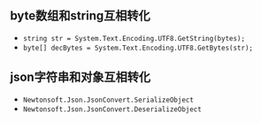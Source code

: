 ## byte数组和string互相转化
- `string str = System.Text.Encoding.UTF8.GetString(bytes);` 
- `byte[] decBytes = System.Text.Encoding.UTF8.GetBytes(str);`

## json字符串和对象互相转化
- `Newtonsoft.Json.JsonConvert.SerializeObject`
- `Newtonsoft.Json.JsonConvert.DeserializeObject`
